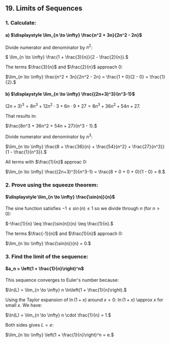## 19. Limits of Sequences

### 1. Calculate:
#### a) $\displaystyle \lim_{n \to \infty} \frac{n^2 + 3n}{2n^2 - 2n}$

Divide numerator and denominator by $n^2$:

$ \lim_{n \to \infty} \frac{1 + \frac{3}{n}}{2 - \frac{2}{n}}.$

The terms $\frac{3}{n}$ and $\frac{2}{n}$ approach $0$:

$\lim_{n \to \infty} \frac{n^2 + 3n}{2n^2 - 2n} = \frac{1 + 0}{2 - 0} = \frac{1}{2}.$


#### b) $\displaystyle \lim_{n \to \infty} \frac{(2n+3)^3}{n^3-1}$

$(2n + 3)^3 = 8n^3 + 12n^2 \cdot 3 + 6n \cdot 9 + 27 = 8n^3 + 36n^2 + 54n + 27.$

That results in:

$\frac{8n^3 + 36n^2 + 54n + 27}{n^3 - 1}.$

Divide numerator and denominator by $n^3$:

$\lim_{n \to \infty} \frac{8 + \frac{36}{n} + \frac{54}{n^2} + \frac{27}{n^3}}{1 - \frac{1}{n^3}}.$

All terms with $\frac{1}{n}$ approac $0$:

$\lim_{n \to \infty} \frac{(2n+3)^3}{n^3-1} = \frac{8 + 0 + 0 + 0}{1 - 0} = 8.$


### 2. Prove using the squeeze theorem:
#### $\displaystyle \lim_{n \to \infty} \frac{\sin(n)}{n}$

The sine function satisfies $-1 \leq \sin(n) \leq 1$ so we divide through $n$ (for $n > 0$):

$-\frac{1}{n} \leq \frac{\sin(n)}{n} \leq \frac{1}{n}.$

The terms $\frac{-1}{n}$ and $\frac{1}{n}$ approach $0$:

$\lim_{n \to \infty} \frac{\sin(n)}{n} = 0.$


### 3. Find the limit of the sequence:
#### $a_n = \left(1 + \frac{1}{n}\right)^n$

This sequence converges to Euler's number because:

$\ln(L) = \lim_{n \to \infty} n \ln\left(1 + \frac{1}{n}\right).$

Using the Taylor expansion of $\ln(1 + x)$ around $x = 0$: $\ln(1 + x)$ \approx $x$ for small $x$. We have:

$\ln(L) = \lim_{n \to \infty} n \cdot \frac{1}{n} = 1.$

Both sides gives $L = e$:

$\lim_{n \to \infty} \left(1 + \frac{1}{n}\right)^n = e.$

